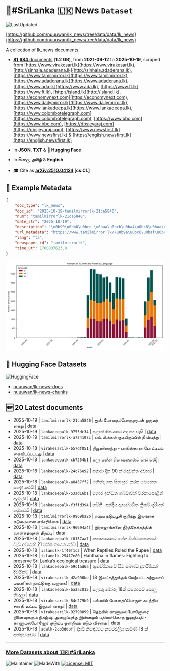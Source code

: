 # 📄#SriLanka 🇱🇰 News `Dataset`

![LastUpdated](https://img.shields.io/badge/last_updated-2025--10--19_07:14:07-green)

[https://github.com/nuuuwan/lk_news/tree/data/data/lk_news](https://github.com/nuuuwan/lk_news/tree/data/data/lk_news)

A collection of lk_news documents.

- [**81,684** documents](https://github.com/nuuuwan/lk_news/tree/data/data/lk_news) (**1.2 GB**), from **2021-09-12** to **2025-10-19**, scraped from [https://www.virakesari.lk](https://www.virakesari.lk), [http://sinhala.adaderana.lk](http://sinhala.adaderana.lk), [https://www.tamilmirror.lk](https://www.tamilmirror.lk), [https://www.adaderana.lk](https://www.adaderana.lk), [https://www.ada.lk](https://www.ada.lk), [https://www.ft.lk](https://www.ft.lk), [http://island.lk](http://island.lk), [https://economynext.com](https://economynext.com), [https://www.dailymirror.lk](https://www.dailymirror.lk), [https://www.lankadeepa.lk](https://www.lankadeepa.lk), [https://www.colombotelegraph.com](https://www.colombotelegraph.com), [https://www.bbc.com](https://www.bbc.com), [https://dbsjeyaraj.com](https://dbsjeyaraj.com), [https://www.newsfirst.lk](https://www.newsfirst.lk) & [https://english.newsfirst.lk](https://english.newsfirst.lk)

- In **JSON**, **TXT** & **🤗 Hugging Face**

- In **සිංහල**, **தமிழ்** & **English**

- 🎓 Cite as **[arXiv:2510.04124](https://arxiv.org/abs/2510.04124) [cs.CL]**

## 📝 Example Metadata

```json
{
    "doc_type": "lk_news",
    "doc_id": "2025-10-19-tamilmirrorlk-21ca5840",
    "num": "tamilmirrorlk-21ca5840",
    "date_str": "2025-10-19",
    "description": "\u0b90\u0bb8\u0bcd \u0baa\u0bcb\u0ba4\u0bc8\u0baa\u0bcd\u0baa\u0bca\u0bb0\u0bc1\u0bb3\u0bc1\u0b9f\u0ba9\u0bcd \u0b92\u0bb0\u0bc1\u0bb5\u0bb0\u0bcd \u0b95\u0bc8\u0ba4\u0bc1",
    "url_metadata": "https://www.tamilmirror.lk/\u0b9a\u0bc6\u0baf\u0bcd\u0ba4\u0bbf\u0b95\u0bb3\u0bcd/\u0b90\u0bb8\u0bcd-\u0baa\u0bcb\u0ba4\u0bc8\u0baa\u0bcd\u0baa\u0bca\u0bb0\u0bc1\u0bb3\u0bc1\u0b9f\u0ba9\u0bcd-\u0b92\u0bb0\u0bc1\u0bb5\u0bb0\u0bcd-\u0b95\u0bc8\u0ba4\u0bc1/175-366480",
    "lang": "ta",
    "newspaper_id": "tamilmirrorlk",
    "time_ut": 1760837623.0
}
```

![Chart](https://raw.githubusercontent.com/nuuuwan/lk_news/refs/heads/data/data/lk_news/docs_by_month_and_lang.png)

## 🤗 Hugging Face Datasets

![HuggingFace](https://img.shields.io/badge/-HuggingFace-FDEE21?style=for-the-badge&logo=HuggingFace)

- [nuuuwan/lk-news-docs](https://huggingface.co/datasets/nuuuwan/lk-news-docs)
- [nuuuwan/lk-news-chunks](https://huggingface.co/datasets/nuuuwan/lk-news-chunks)

## 🆕 20 Latest documents

- 2025-10-19 | `tamilmirrorlk-21ca5840` | ஐஸ் போதைப்பொருளுடன் ஒருவர் கைது | [data](https://github.com/nuuuwan/lk_news/tree/data/data/lk_news/2020s/2025/2025-10-19-tamilmirrorlk-21ca5840)
- 2025-10-19 | `lankadeepalk-9755dc34` | පළාත් කීපයකට අද තද වැසි | [data](https://github.com/nuuuwan/lk_news/tree/data/data/lk_news/2020s/2025/2025-10-19-lankadeepalk-9755dc34)
- 2025-10-19 | `tamilmirrorlk-a724107c` | எம்.பி.க்கள் குடியிருப்பில் தீ விபத்து | [data](https://github.com/nuuuwan/lk_news/tree/data/data/lk_news/2020s/2025/2025-10-19-tamilmirrorlk-a724107c)
- 2025-10-18 | `virakesarilk-b57df051` | நியூஸிலாந்து - பாகிஸ்தான் போட்டியும் கைவிடப்பட்டது | [data](https://github.com/nuuuwan/lk_news/tree/data/data/lk_news/2020s/2025/2025-10-18-virakesarilk-b57df051)
- 2025-10-18 | `lankadeepalk-cb7254b1` | පලා යන්න ගිය සැකකරුට වැඩ වරදි | [data](https://github.com/nuuuwan/lk_news/tree/data/data/lk_news/2020s/2025/2025-10-18-lankadeepalk-cb7254b1)
- 2025-10-18 | `lankadeepalk-24c76e92` | ඉෂාරා දින 90 ක් රඳවන්න අවසර | [data](https://github.com/nuuuwan/lk_news/tree/data/data/lk_news/2020s/2025/2025-10-18-lankadeepalk-24c76e92)
- 2025-10-18 | `lankadeepalk-a8457ff2` | මහින්ද ගත සිත සුව කරන බෙහෙත හෙළි කරයි | [data](https://github.com/nuuuwan/lk_news/tree/data/data/lk_news/2020s/2025/2025-10-18-lankadeepalk-a8457ff2)
- 2025-10-18 | `lankadeepalk-53ad16b1` | හොර ඉන්ධන ගබඩාවක් වරකාපොළින් අල්ලයි | [data](https://github.com/nuuuwan/lk_news/tree/data/data/lk_news/2020s/2025/2025-10-18-lankadeepalk-53ad16b1)
- 2025-10-18 | `lankadeepalk-f3ffd394` | හරිනි -ඉන්දීය දෘශ්‍යාබාධිත ක්‍රිකට් ශූරියන් හමුවෙයි | [data](https://github.com/nuuuwan/lk_news/tree/data/data/lk_news/2020s/2025/2025-10-18-lankadeepalk-f3ffd394)
- 2025-10-18 | `tamilmirrorlk-9969ba2b` | ரஷ்ய தடுப்பூசி குறித்து இலங்கை கடுமையான எச்சரிக்கை | [data](https://github.com/nuuuwan/lk_news/tree/data/data/lk_news/2020s/2025/2025-10-18-tamilmirrorlk-9969ba2b)
- 2025-10-18 | `tamilmirrorlk-96694a4f` | இராஜாங்கனை நீர்த்தேக்கத்தின் வான்கதவுகள் திறப்பு | [data](https://github.com/nuuuwan/lk_news/tree/data/data/lk_news/2020s/2025/2025-10-18-tamilmirrorlk-96694a4f)
- 2025-10-18 | `lankadeepalk-f0157aa7` | කතානායකට ගේන විශ්වාසභංගයේ වැඩ අවසන්: 21 පක්ෂ නායකයන්ට | [data](https://github.com/nuuuwan/lk_news/tree/data/data/lk_news/2020s/2025/2025-10-18-lankadeepalk-f0157aa7)
- 2025-10-18 | `islandlk-1f40f1c3` | When Reptiles Ruled the Rupee | [data](https://github.com/nuuuwan/lk_news/tree/data/data/lk_news/2020s/2025/2025-10-18-islandlk-1f40f1c3)
- 2025-10-18 | `islandlk-25417e80` | Hanthana in flames: Fighting to preserve Sri Lanka’s ecological treasure | [data](https://github.com/nuuuwan/lk_news/tree/data/data/lk_news/2020s/2025/2025-10-18-islandlk-25417e80)
- 2025-10-18 | `lankadeepalk-59c1ad6a` | ඇමෙරිකාවේ සිට බෞද්ධ දූතපිරිසක් දිවයිනට | [data](https://github.com/nuuuwan/lk_news/tree/data/data/lk_news/2020s/2025/2025-10-18-lankadeepalk-59c1ad6a)
- 2025-10-18 | `virakesarilk-d2a990be` | 18 இலட்சத்துக்கும் மேற்பட்ட சுற்றுலாப் பயணிகள் நாட்டுக்கு வருகை! | [data](https://github.com/nuuuwan/lk_news/tree/data/data/lk_news/2020s/2025/2025-10-18-virakesarilk-d2a990be)
- 2025-10-18 | `lankadeepalk-ba2ac015` | ලොකු මෝරු 18ක් සතොසට පොලු තියලා | [data](https://github.com/nuuuwan/lk_news/tree/data/data/lk_news/2020s/2025/2025-10-18-lankadeepalk-ba2ac015)
- 2025-10-18 | `virakesarilk-84e279b9` | பஸ்ஸில் போதைப்பொருள் கடத்திய சாரதி உட்பட இருவர் கைது! | [data](https://github.com/nuuuwan/lk_news/tree/data/data/lk_news/2020s/2025/2025-10-18-virakesarilk-84e279b9)
- 2025-10-18 | `virakesarilk-92790899` | தெற்கில் காணாமல்போனோரை நினைவுகூரும் நிகழ்வு: அழைப்புக்கு இன்னமும் பதிலளிக்காத ஜனாதிபதி - காணாமல்போனோர் குடும்ப ஒன்றியம் கடும் விசனம் | [data](https://github.com/nuuuwan/lk_news/tree/data/data/lk_news/2020s/2025/2025-10-18-virakesarilk-92790899)
- 2025-10-18 | `adalk-2cb3ddbf` | දීර්ඝ නිවාඩුවට නුවරඑලිය පැමිණි 18 ක් අත්අඩංගුවට | [data](https://github.com/nuuuwan/lk_news/tree/data/data/lk_news/2020s/2025/2025-10-18-adalk-2cb3ddbf)

---

### [More Datasets about 🇱🇰 #SriLanka](https://github.com/nuuuwan/lk_datasets)

![Maintainer](https://img.shields.io/badge/maintainer-nuuuwan-red)
![MadeWith](https://img.shields.io/badge/made_with-python-blue)
[![License: MIT](https://img.shields.io/badge/License-MIT-yellow.svg)](https://opensource.org/licenses/MIT)
